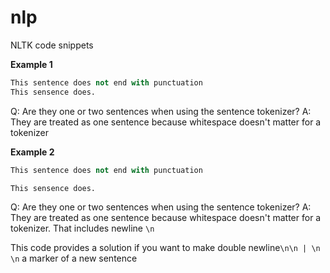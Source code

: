 # nlp
NLTK code snippets


**Example 1**
```python
This sentence does not end with punctuation
This sensence does.
```
Q: Are they one or two sentences when using the sentence tokenizer?
A: They are treated as one sentence because whitespace doesn't matter for a tokenizer

**Example 2**
```python
This sentence does not end with punctuation

This sensence does.

```
Q: Are they one or two sentences when using the sentence tokenizer?
A: They are treated as one sentence because whitespace doesn't matter for a tokenizer. That includes newline ```\n```

This code provides a solution if you want to make double newline```\n\n | \n \n``` a marker of a new sentence
